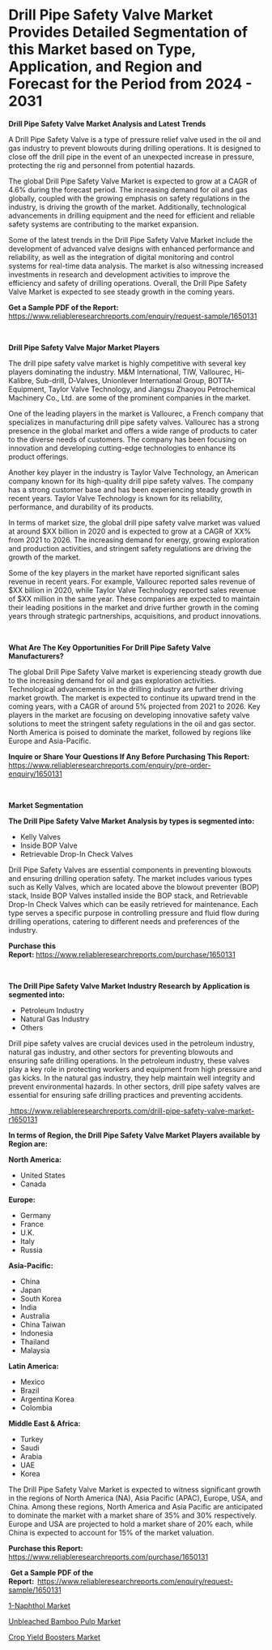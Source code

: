 <p><h1>Drill Pipe Safety Valve Market Provides Detailed Segmentation of this Market based on Type, Application, and Region and Forecast for the Period from 2024 - 2031</h1></p><p><strong>Drill Pipe Safety Valve Market Analysis and Latest Trends</strong></p>
<p><p>A Drill Pipe Safety Valve is a type of pressure relief valve used in the oil and gas industry to prevent blowouts during drilling operations. It is designed to close off the drill pipe in the event of an unexpected increase in pressure, protecting the rig and personnel from potential hazards.</p><p>The global Drill Pipe Safety Valve Market is expected to grow at a CAGR of 4.6% during the forecast period. The increasing demand for oil and gas globally, coupled with the growing emphasis on safety regulations in the industry, is driving the growth of the market. Additionally, technological advancements in drilling equipment and the need for efficient and reliable safety systems are contributing to the market expansion.</p><p>Some of the latest trends in the Drill Pipe Safety Valve Market include the development of advanced valve designs with enhanced performance and reliability, as well as the integration of digital monitoring and control systems for real-time data analysis. The market is also witnessing increased investments in research and development activities to improve the efficiency and safety of drilling operations. Overall, the Drill Pipe Safety Valve Market is expected to see steady growth in the coming years.</p></p>
<p><strong>Get a Sample PDF of the Report:&nbsp;</strong> <a href="https://www.reliableresearchreports.com/enquiry/request-sample/1650131">https://www.reliableresearchreports.com/enquiry/request-sample/1650131</a></p>
<p>&nbsp;</p>
<p><strong>Drill Pipe Safety Valve Major Market Players</strong></p>
<p><p>The drill pipe safety valve market is highly competitive with several key players dominating the industry. M&M International, TIW, Vallourec, Hi-Kalibre, Sub-drill, D‑Valves, Unionlever International Group, BOTTA-Equipment, Taylor Valve Technology, and Jiangsu Zhaoyou Petrochemical Machinery Co., Ltd. are some of the prominent companies in the market.</p><p>One of the leading players in the market is Vallourec, a French company that specializes in manufacturing drill pipe safety valves. Vallourec has a strong presence in the global market and offers a wide range of products to cater to the diverse needs of customers. The company has been focusing on innovation and developing cutting-edge technologies to enhance its product offerings.</p><p>Another key player in the industry is Taylor Valve Technology, an American company known for its high-quality drill pipe safety valves. The company has a strong customer base and has been experiencing steady growth in recent years. Taylor Valve Technology is known for its reliability, performance, and durability of its products.</p><p>In terms of market size, the global drill pipe safety valve market was valued at around $XX billion in 2020 and is expected to grow at a CAGR of XX% from 2021 to 2026. The increasing demand for energy, growing exploration and production activities, and stringent safety regulations are driving the growth of the market.</p><p>Some of the key players in the market have reported significant sales revenue in recent years. For example, Vallourec reported sales revenue of $XX billion in 2020, while Taylor Valve Technology reported sales revenue of $XX million in the same year. These companies are expected to maintain their leading positions in the market and drive further growth in the coming years through strategic partnerships, acquisitions, and product innovations.</p></p>
<p>&nbsp;</p>
<p><strong>What Are The Key Opportunities For Drill Pipe Safety Valve Manufacturers?</strong></p>
<p><p>The global Drill Pipe Safety Valve market is experiencing steady growth due to the increasing demand for oil and gas exploration activities. Technological advancements in the drilling industry are further driving market growth. The market is expected to continue its upward trend in the coming years, with a CAGR of around 5% projected from 2021 to 2026. Key players in the market are focusing on developing innovative safety valve solutions to meet the stringent safety regulations in the oil and gas sector. North America is poised to dominate the market, followed by regions like Europe and Asia-Pacific.</p></p>
<p><strong>Inquire or Share Your Questions If Any Before Purchasing This Report:</strong> <a href="https://www.reliableresearchreports.com/enquiry/pre-order-enquiry/1650131">https://www.reliableresearchreports.com/enquiry/pre-order-enquiry/1650131</a></p>
<p>&nbsp;</p>
<p><strong>Market Segmentation</strong></p>
<p><strong>The Drill Pipe Safety Valve Market Analysis by types is segmented into:</strong></p>
<p><ul><li>Kelly Valves</li><li>Inside BOP Valve</li><li>Retrievable Drop-In Check Valves</li></ul></p>
<p><p>Drill Pipe Safety Valves are essential components in preventing blowouts and ensuring drilling operation safety. The market includes various types such as Kelly Valves, which are located above the blowout preventer (BOP) stack, Inside BOP Valves installed inside the BOP stack, and Retrievable Drop-In Check Valves which can be easily retrieved for maintenance. Each type serves a specific purpose in controlling pressure and fluid flow during drilling operations, catering to different needs and preferences of the industry.</p></p>
<p><strong>Purchase this Report:&nbsp;</strong><a href="https://www.reliableresearchreports.com/purchase/1650131">https://www.reliableresearchreports.com/purchase/1650131</a></p>
<p>&nbsp;</p>
<p><strong>The Drill Pipe Safety Valve Market Industry Research by Application is segmented into:</strong></p>
<p><ul><li>Petroleum Industry</li><li>Natural Gas Industry</li><li>Others</li></ul></p>
<p><p>Drill pipe safety valves are crucial devices used in the petroleum industry, natural gas industry, and other sectors for preventing blowouts and ensuring safe drilling operations. In the petroleum industry, these valves play a key role in protecting workers and equipment from high pressure and gas kicks. In the natural gas industry, they help maintain well integrity and prevent environmental hazards. In other sectors, drill pipe safety valves are essential for ensuring safe drilling practices and preventing accidents.</p></p>
<p><a href="https://www.reliableresearchreports.com/drill-pipe-safety-valve-market-r1650131">&nbsp;https://www.reliableresearchreports.com/drill-pipe-safety-valve-market-r1650131</a></p>
<p><strong>In terms of Region, the Drill Pipe Safety Valve Market Players available by Region are:</strong></p>
<p>
    <p> <strong> North America: </strong>
        <ul>
            <li>United States</li>
            <li>Canada</li>
        </ul>
        </p> 
    <p> <strong> Europe: </strong>
        <ul>
            <li>Germany</li>
            <li>France</li>
            <li>U.K.</li>
            <li>Italy</li>
            <li>Russia</li>
        </ul>
        </p> 
    <p> <strong> Asia-Pacific: </strong>
        <ul>
            <li>China</li>
            <li>Japan</li>
            <li>South Korea</li>
            <li>India</li>
            <li>Australia</li>
            <li>China Taiwan</li>
            <li>Indonesia</li>
            <li>Thailand</li>
            <li>Malaysia</li>
        </ul>
        </p> 
    <p> <strong> Latin America: </strong>
        <ul>
            <li>Mexico</li>
            <li>Brazil</li>
            <li>Argentina Korea</li>
            <li>Colombia</li>
        </ul>
        </p> 
    <p> <strong> Middle East & Africa: </strong>
        <ul>
            <li>Turkey</li>
            <li>Saudi</li>
            <li>Arabia</li>
            <li>UAE</li>
            <li>Korea</li>
        </ul>
    </p>
    </p>
<p><p>The Drill Pipe Safety Valve Market is expected to witness significant growth in the regions of North America (NA), Asia Pacific (APAC), Europe, USA, and China. Among these regions, North America and Asia Pacific are anticipated to dominate the market with a market share of 35% and 30% respectively. Europe and USA are projected to hold a market share of 20% each, while China is expected to account for 15% of the market valuation.</p></p>
<p><strong>Purchase this Report: </strong><a href="https://www.reliableresearchreports.com/purchase/1650131">https://www.reliableresearchreports.com/purchase/1650131</a></p>
<p>&nbsp;<strong>Get a Sample PDF of the Report:&nbsp;&nbsp;</strong><a href="https://www.reliableresearchreports.com/enquiry/request-sample/1650131">https://www.reliableresearchreports.com/enquiry/request-sample/1650131</a></p>
<p><strong></strong></p>
<p><p><a href="https://www.linkedin.com/pulse/1-naphthol-market-goal-estimating-size-future-growth-potential-cqsde?trackingId=i5XNN7zZ%2FAUAiBtFVXd1Bw%3D%3D">1-Naphthol Market</a></p><p><a href="https://www.linkedin.com/pulse/unbleached-bamboo-pulp-market-research-report-provides-muase?trackingId=yVBL8SnN9IGme%2Br%2FLF0IQw%3D%3D">Unbleached Bamboo Pulp Market</a></p><p><a href="https://www.linkedin.com/pulse/crop-yield-boosters-market-furnish-information-size-share-vp5qe?trackingId=esOCy8UarztL4fpd2pCUxA%3D%3D">Crop Yield Boosters Market</a></p></p>